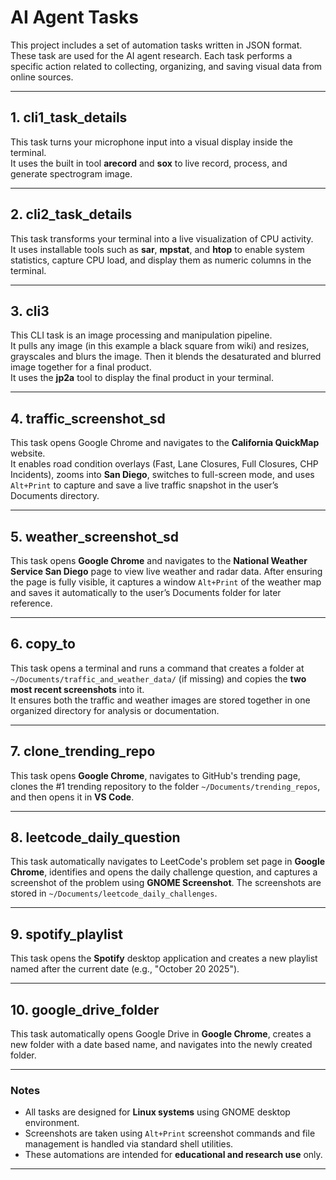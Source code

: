 # AI Agent Tasks

This project includes a set of automation tasks written in JSON format. These task are used for the AI agent research. Each task performs a specific action related to collecting, organizing, and saving visual data from online sources.

---

## 1. cli1_task_details

This task turns your microphone input into a visual display inside the terminal.  
It uses the built in tool **arecord** and **sox** to live record, process, and generate spectrogram image.

---

## 2. cli2_task_details

This task transforms your terminal into a live visualization of CPU activity.  
It uses installable tools such as **sar**, **mpstat**, and **htop** to enable system statistics, capture CPU load, and display them as numeric columns in the terminal.

---

## 3. cli3

This CLI task is an image processing and manipulation pipeline.  
It pulls any image (in this example a black square from wiki) and resizes, grayscales and blurs the image. Then it blends the desaturated and blurred image together for a final product.  
It uses the **jp2a** tool to display the final product in your terminal.

---

## 4. traffic_screenshot_sd

This task opens Google Chrome and navigates to the **California QuickMap** website.  
It enables road condition overlays (Fast, Lane Closures, Full Closures, CHP Incidents), zooms into **San Diego**, switches to full-screen mode, and uses `Alt+Print` to capture and save a live traffic snapshot in the user’s Documents directory.

---

## 5. weather_screenshot_sd

This task opens **Google Chrome** and navigates to the **National Weather Service San Diego** page to view live weather and radar data. After ensuring the page is fully visible, it captures a window `Alt+Print` of the weather map and saves it automatically to the user’s Documents folder for later reference.

---

## 6. copy_to

This task opens a terminal and runs a command that creates a folder at  
`~/Documents/traffic_and_weather_data/` (if missing) and copies the **two most recent screenshots** into it.  
It ensures both the traffic and weather images are stored together in one organized directory for analysis or documentation.

---

## 7. clone_trending_repo

This task opens **Google Chrome**, navigates to GitHub's trending page, clones the #1 trending repository to the folder `~/Documents/trending_repos`, and then opens it in **VS Code**. 

---

## 8. leetcode_daily_question

This task automatically navigates to LeetCode's problem set page in **Google Chrome**, identifies and opens the daily challenge question, and captures a screenshot of the problem using **GNOME Screenshot**. The screenshots are stored in `~/Documents/leetcode_daily_challenges`. 

---

## 9. spotify_playlist

This task opens the **Spotify** desktop application and creates a new playlist named after the current date (e.g., "October 20 2025").

---

## 10. google_drive_folder

This task automatically opens Google Drive in **Google Chrome**, creates a new folder with a date based name, and navigates into the newly created folder.

---

### Notes
- All tasks are designed for **Linux systems** using GNOME desktop environment.  
- Screenshots are taken using `Alt+Print` screenshot commands and file management is handled via standard shell utilities.  
- These automations are intended for **educational and research use** only.

---
